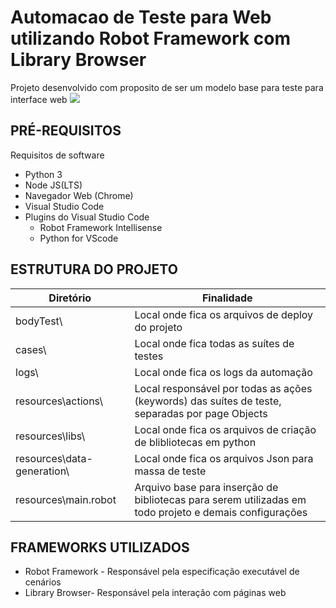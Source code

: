 
# Automacao de Teste para Web utilizando Robot Framework com Library Browser
Projeto desenvolvido com proposito de ser um modelo base para teste para interface web <img src="https://img.icons8.com/external-kiranshastry-solid-kiranshastry/64/000000/external-robot-artificial-intelligence-kiranshastry-solid-kiranshastry.png"/>


## PRÉ-REQUISITOS
Requisitos de software 

*   Python 3
*   Node JS(LTS)
*   Navegador Web (Chrome)
*   Visual Studio Code
*   Plugins do Visual Studio Code
    * Robot Framework Intellisense
    * Python for VScode
    
    
## ESTRUTURA DO PROJETO

| Diretório                  	   | Finalidade       	                                                                                       | 
|--------------------------------|---------------------------------------------------------------------------------------------------------- |
| bodyTest\      	              | Local onde fica os arquivos de deploy do projeto           |
| cases\                        | Local onde fica todas as suítes de testes                  |
| logs\                         | Local onde fica os logs da automação                       |
| resources\actions\            | Local responsável por todas as ações (keywords) das suítes de teste, separadas por page Objects                 	|
| resources\libs\    		     | Local onde fica os arquivos de criação de blibliotecas em python                      	|
| resources\data-generation\	  | Local onde fica os arquivos Json para massa de teste                              		|
| resources\main.robot       	  | Arquivo base para inserção de bibliotecas para serem utilizadas em todo projeto e demais configurações |


## FRAMEWORKS UTILIZADOS

* Robot Framework -  Responsável pela especificação executável de cenários
* Library Browser-   Responsável pela interação com páginas web


